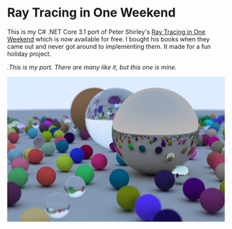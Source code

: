 # Ray Tracing in One Weekend

This is my C# .NET Core 3.1 port of Peter Shirley's [Ray Tracing in One Weekend](https://raytracing.github.io/) which is now available for free. I bought his books when they came out and never got around to implementing them. It made for a fun holiday project.

_.This is my port. There are many like it, but this one is mine._

![Ray Tracing in One Weekend](https://github.com/randyridge/raytracing-in-one-weekend/raw/master/RayTracing.Tests/OutputImages/raytracing-in-one-weekend.png)
